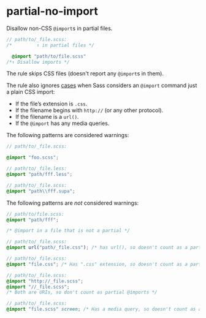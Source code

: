 # partial-no-import

Disallow non-CSS `@import`s in partial files.

```scss
// path/to/_file.scss:
/*         ↑ in partial files */

  @import "path/to/file.scss"
/*↑ Disallow imports */
```

The rule skips CSS files (doesn't report any `@import`s in them).

The rule also ignores [cases](https://sass-lang.com/documentation/at-rules/import) when Sass considers an `@import` command just a plain CSS import:

* If the file’s extension is `.css`.
* If the filename begins with `http://` (or any other protocol).
* If the filename is a `url()`.
* If the `@import` has any media queries.

The following patterns are considered warnings:

```scss
// path/to/_file.scss:

@import "foo.scss";
```

```scss
// path/to/_file.less:
@import "path/fff.less";
```

```scss
// path/to/_file.scss:
@import "path\\fff.supa";
```

The following patterns are *not* considered warnings:

```scss
// path/to/file.scss:
@import "path/fff";

/* @import in a file that is not a partial */
```

```scss
// path/to/_file.scss:
@import url("path/_file.css"); /* has url(), so doesn't count as a partial @import */
```

```scss
// path/to/_file.scss:
@import "file.css"; /* Has ".css" extension, so doesn't count as a partial @import */
```

```scss
// path/to/_file.scss:
@import "http://_file.scss";
@import "//_file.scss";
/* Both are URIs, so don't count as partial @imports */
```

```scss
// path/to/_file.scss:
@import "file.scss" screen; /* Has a media query, so doesn't count as a partial @import */
```
